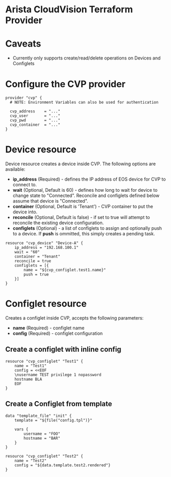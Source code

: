 # Arista CloudVision Terraform Provider

# Caveats

* Currently only supports create/read/delete operations on Devices and Configlets


# Configure the CVP provider

```
provider "cvp" {
  # NOTE: Environment Variables can also be used for authentication

  cvp_address    = "..."
  cvp_user       = "..."
  cvp_pwd        = "..."
  cvp_container  = "..."
}
```

# Device resource
Device resource creates a device inside CVP. The following options are available:

* **ip_address** (Required) - defines the IP address of EOS device for CVP to connect to.
* **wait** (Optional, Default is 60) - defines how long to wait for device to change state to "Connected". Reconcile and configlets defined below assume that device is "Connected".
* **container** (Optional, Default is 'Tenant') - CVP container to put the device into.
* **reconcile** (Optional, Default is false) - if set to true will attempt to reconcile the existing device configuration.
* **configlets** (Optional) - a list of configlets to assign and optionally push to a device. If **push** is ommitted, this simply creates a pending task.


```
resource "cvp_device" "Device-A" {
    ip_address = "192.168.100.1"
    wait = "60"
    container = "Tenant"
    reconcile = true
    configlets = [{
        name = "${cvp_configlet.test1.name}"
        push = true
    }]
}
```

# Configlet resource
Creates a configlet inside CVP, accepts the following parameters:

* **name** (Required) - configlet name
* **config** (Required) - configlet configuration


## Create a configlet with inline config
```
resource "cvp_configlet" "Test1" {
    name = "Test1"
    config = <<EOF
    \nusername TEST privilege 1 nopassword
    hostname BLA
    EOF
}
```

## Create a Configlet from template

```
data "template_file" "init" {
    template = "${file("config.tpl")}"

    vars {
        username = "FOO"
        hostname = "BAR"
    }
} 

resource "cvp_configlet" "Test2" {
    name = "Test2"
    config = "${data.template.test2.rendered"}
}

```